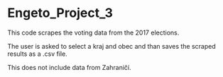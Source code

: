 # Engeto_Project_3

This code scrapes the voting data from the 2017 elections.

The user is asked to select a kraj and obec and than saves the scraped results as a .csv file. 

This does not include data from Zahraničí.
